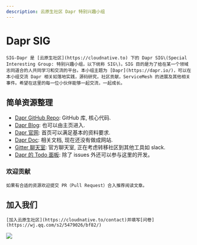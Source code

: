 ```yaml
---
description: 云原生社区 Dapr 特别兴趣小组
---
```


# Dapr SIG

    SIG-Dapr 是 [云原生社区](https://cloudnative.to) 下的 Dapr SIG\(Special Interesting Group: 特别兴趣小组，以下统称 SIG\)。SIG 目的是为了给在某一个领域志同道合的人共同学习和交流的平台。本小组主题为 [Dapr](https://dapr.io/)，可以在本小组交流 Dapr 相关如落地实践，源码研究，社区贡献，ServiceMesh 的进展及其他相关事件。希望在这里的每一位小伙伴能够一起交流，一起成长。

## 简单资源整理

* [Dapr GitHub Repo](https://github.com/dapr/dapr): GitHub 库, 核心代码.
* [Dapr Blog](https://blog.dapr.io/posts/2020/): 也可以由主页进入.
* [Dapr 官网](https://dapr.io/): 首页可以满足基本的资料要求.
* [Dapr Doc](https://github.com/dapr/docs): 相关文档, 现在还没有做成网站.
* [Gitter 聊天室](https://gitter.im/Dapr/community): 官方聊天室, 正在考虑转移社区到其他工具如 slack.
* [Dapr 的 Todo 面板](https://www.tickgit.com/browse?repo=github.com/dapr/dapr): 除了 issues 外还可以参与这里的开发。

### 欢迎贡献

    如果有合适的资源欢迎提交 PR（Pull Request）合入推荐阅读文章。

## 加入我们

    [加入云原生社区](https://cloudnative.to/contact)并填写[问卷](https://wj.qq.com/s2/5479026/bf82/)

![](https://i.loli.net/2020/10/22/7E6DNzWuBj2skeG.png)

